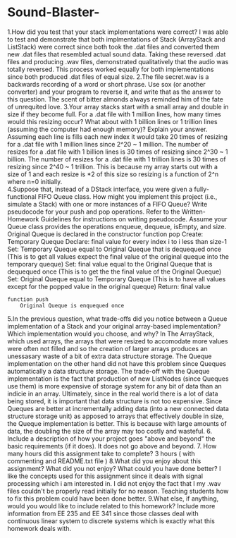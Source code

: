# Sound-Blaster-
1.How did you test that your stack implementations were correct?
	I was able to test and demonstrate that both implmentations of Stack (ArrayStack and ListStack)
	were correct since both took the .dat files and converted them new .dat files that resembled 
	actual sound data. Taking these reversed .dat files and producing .wav files, demonstrated qualitatively 
	that the audio was totally reversed. This process worked equally for both implementations since both
	produced .dat files of equal size. 
2.The file secret.wav is a backwards recording of a word or short phrase. Use sox (or another converter) and your program to reverse it, and write that as the answer to this question.
	The scent of bitter almonds always reminded him of the fate of unrequited love.
3.Your array stacks start with a small array and double in size if they become full. For a .dat file with 1 million lines, how many times would this resizing occur? What about with 1 billion lines or 1 trillion lines (assuming the computer had enough memory)? Explain your answer.
	Assuming each line is fills each new index it would take 20 times of resizing for a .dat file with
	1 million lines since 2^20 ~ 1 million. The number of resizes for a .dat file with 1 billion lines is 
	30 times of resizing since 2^30 ~ 1 billion. The number of resizes for a .dat file with 1 trillion 
	lines is 30 times of resizing since 2^40 ~ 1 trillion. This is because my array starts out with a size
	of 1 and each resize is *2 of this size so  resizing is a function of 2^n where n=0 initially.  
4.Suppose that, instead of a DStack interface, you were given a fully-functional FIFO Queue class. How might you implement this project (i.e., simulate a Stack) with one or more instances of a FIFO Queue? 
  Write pseudocode for your push and pop operations. Refer to the Written-Homework Guidelines for instructions on writing pseudocode. Assume your Queue class provides the operations enqueue, dequeue, isEmpty, and size.
	Original Queque is declared in the constructor
	function pop
		Create: Temporary Queque
		Declare: final value 
		for every index i to i less than size-1
			Set: Temporary Queque equal to Original Queque that is dequequed once
		(This is to get all values expect the final value of the original queque into the temporary queque)
		Set: final value equal to the Original Queque that is dequequed once
		(This is to  get the the final value of the Original Queque)
		Set: Original Queque equal to Temporary Queque
		(This is to have all values except for the popped value in the original queque)
		Return: final value
	
	function push
		Original Queque is enquequed once
			
5.In the previous question, what trade-offs did you notice between a Queue implementation of a Stack and your original array-based implementation? Which implementation would you choose, and why?
	In The ArrayStack, which used arrays, the arrays that were resized to accomodate more values were often 
	not filled and so the creation of larger arrays produces an unessasary waste of a bit of extra data structure storage.
	The Queque implementation on the other hand did not have this problem since Queques automatically a data structure 
	storage. The trade-off with the Queque implementation is the fact that production of new ListNodes (since Queques use them)
	is more expensive of storage system for any bit of data than an indicie in an array. Ultimately, since in the real world there
	is a lot of data being stored, it is important that data structure is not too expensive. Since Queques are better at incrementally
	adding data (into a new connected data structure storage unit) as apposed to arrays that effectively double in size, the Queque 
	implementation is better. This is because with large amounts of data, the doubling the size of the array may too costly and 
	wasteful.
6. Include a description of how your project goes "above and beyond" the basic requirements (if it does).
	It does not go above and beyond.
7. How many hours did this assignment take to complete?
	3 hours ( with commenting and README.txt file )
8.What did you enjoy about this assignment? What did you not enjoy? What could you have done better?
	I like the concepts used for this assignment since it deals with signal processing which i am interested in. I did not enjoy the
	fact that I my .wav files couldn't be properly read initially for no reason. Teaching students how to fix this problem could
	have been done better.
9.What else, if anything, would you would like to include related to this homework?
	Include more information from EE 235 and EE 341 since those classes deal with 
	continuous linear system to discrete systems which is exactly what this homework deals with.
